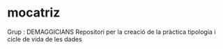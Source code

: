 # mocatriz
Grup : DEMAGGICIANS
Repositori per la creació de la pràctica tipologia i cicle de vida de les dades
